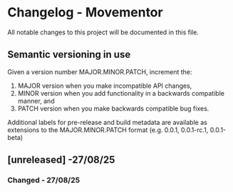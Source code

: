 # Changelog - Movementor

All notable changes to this project will be documented in this file.

## Semantic versioning in use

Given a version number MAJOR.MINOR.PATCH, increment the:

1. MAJOR version when you make incompatible API changes,
2. MINOR version when you add functionality in a backwards compatible manner, and
3. PATCH version when you make backwards compatible bug fixes.

Additional labels for pre-release and build metadata are available as extensions to the MAJOR.MINOR.PATCH format (e.g. 0.0.1, 0.0.1-rc.1, 0.0.1-beta)

## [unreleased] -27/08/25

### Changed - 27/08/25
